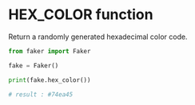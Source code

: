 # **HEX_COLOR** function

Return a randomly generated hexadecimal color code.

```py
from faker import Faker

fake = Faker()

print(fake.hex_color())

# result : #74ea45
```
